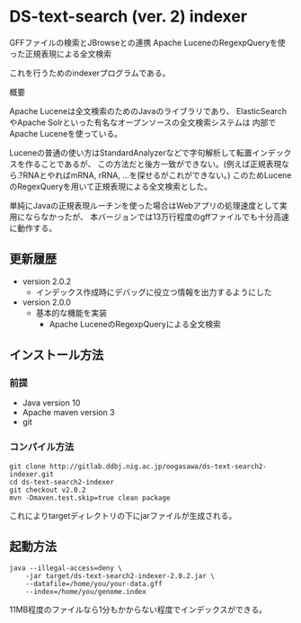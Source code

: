 # DS-text-search (ver. 2) indexer

GFFファイルの検索とJBrowseとの連携
Apache LuceneのRegexpQueryを使った正規表現による全文検索

これを行うためのindexerプログラムである。


概要

Apache Luceneは全文検索のためのJavaのライブラリであり、
ElasticSearchやApache Solrといった有名なオープンソースの全文検索システムは
内部でApache Luceneを使っている。

Luceneの普通の使い方はStandardAnalyzerなどで字句解析して転置インデックスを作ることであるが、
この方法だと後方一致ができない。(例えば正規表現なら.?RNAとやればmRNA, rRNA, ...を探せるがこれができない。)
このためLuceneのRegexQueryを用いて正規表現による全文検索とした。

単純にJavaの正規表現ルーチンを使った場合はWebアプリの処理速度として実用にならなかったが、
本バージョンでは13万行程度のgffファイルでも十分高速に動作する。


## 更新履歴

- version 2.0.2
    - インデックス作成時にデバッグに役立つ情報を出力するようにした
- version 2.0.0
    - 基本的な機能を実装
      - Apache LuceneのRegexpQueryによる全文検索


## インストール方法

### 前提

- Java version 10
- Apache maven version 3
- git 


### コンパイル方法

    git clone http://gitlab.ddbj.nig.ac.jp/oogasawa/ds-text-search2-indexer.git
    cd ds-text-search2-indexer
    git checkout v2.0.2
    mvn -Dmaven.test.skip=true clean package
    
これによりtargetディレクトリの下にjarファイルが生成される。


## 起動方法


    java --illegal-access=deny \
        -jar target/ds-text-search2-indexer-2.0.2.jar \
        --datafile=/home/you/your-data.gff
        --index=/home/you/genome.index

11MB程度のファイルなら1分もかからない程度でインデックスができる。

